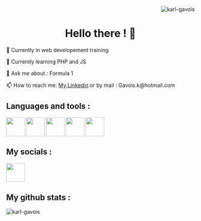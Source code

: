 <p align="right"> <img src="https://komarev.com/ghpvc/?username=karl-gavois&label=Profile%20views&color=00FFE1&style=plastic" alt="karl-gavois" /></p>
<h1 align="center">Hello there ! 👋</h1>
<!--
**Karl-Gavois/Karl-Gavois** is a ✨ _special_ ✨ repository because its `README.md` (this file) appears on your GitHub profile.-->

<p align=left>🔭 Currently in web developement training </p>
<p align=left>🌱 Currently learning PHP and JS </p>
<p align=left>💬 Ask me about : Formula 1 </p>
<p align=left>📫 How to reach me: <a href=https://www.linkedin.com/in/karl-gavois>My Linkedin</a> or by mail : Gavois.k@hotmail.com </p>

<h2> Languages and tools : </h2>

<img align=left src="https://cdn.jsdelivr.net/gh/devicons/devicon/icons/vscode/vscode-original.svg" height=50 width=50 />
<img align=left  src="https://cdn.jsdelivr.net/gh/devicons/devicon/icons/html5/html5-original.svg" height=50 width=50 />            
<img align=left  src="https://cdn.jsdelivr.net/gh/devicons/devicon/icons/css3/css3-original.svg" height=50 width=50 />         
<img align=left  src="https://cdn.jsdelivr.net/gh/devicons/devicon/icons/php/php-original.svg" height=50 width=50 />          
<img src="https://cdn.jsdelivr.net/gh/devicons/devicon/icons/javascript/javascript-original.svg" height=50 width=50/>

<h2> My socials : </h2>
<a href=https://www.linkedin.com/in/karl-gavois target="_blank"><img src="https://cdn.jsdelivr.net/gh/devicons/devicon/icons/linkedin/linkedin-original.svg" height=50 width=50></a>

<h2> My github stats : </h2>

<p>&nbsp;<img align="left" src="https://github-readme-stats.vercel.app/api?username=karl-gavois&show_icons=true&theme=dark&title_color=00ffe1&text_color=00ffe1&cache_seconds=1800" alt="karl-gavois" /></p>
